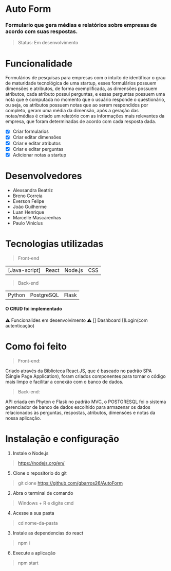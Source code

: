# Auto Form
 
### Formulario que gera médias e relatórios sobre empresas de acordo com suas respostas. 

> Status: Em desenvolvimento



# Funcionalidade 

 Formulários de pesquisas para empresas com o intuito de identificar o grau de maturidade tecnológica de uma startup, esses formulários possuem dimensões e atributos, de forma exemplificada, as dimensões possuem atributos, cada atributo possui perguntas, e essas perguntas possuem uma nota que é computada no momento que o usuário responde o questionário, ou seja, os atributos possuem notas que ao serem respondidos por completo, geram uma média da dimensão, após a geração das notas/médias é criado um relatório com as informações mais relevantes da empresa, que foram determinadas de acordo com cada resposta dada. 

* [x] Criar formularios
* [x] Criar editar dimensões
* [x] Criar e editar atributos
* [x] Criar e editar perguntas
* [x] Adicionar notas a startup

# Desenvolvedores 

+ Alexsandra Beatriz 
+ Breno Correia 
+ Everson Felipe 
+ João Guilherme 
+ Luan Henrique 
+ Marcelle Mascarenhas 
+ Paulo Vinicíus 
 

 

# Tecnologias utilizadas

> Front-end 

<table> 
 <tr>
  <td> [Java-script] 
    <td>React 
      <td>Node.js 
        <td>CSS 
  
  </table>


 

> Back-end 

 <table>
  <tr>
   <td>Python
    <td>PostgreSQL
     <td>Flask

 </table>
 
 
 
 
#### O CRUD foi implementado

⚠️ Funcionalides em desenvolvimento ⚠️
[] Dashboard 
[]Login(com autenticação)

 

# Como foi feito

> Front-end: 

 Criado através da Biblioteca React.JS, que é baseado no padrão SPA (Single Page Application), foram criados componentes para tornar o código mais limpo e facilitar a conexão com o banco de dados. 

> Back-end: 

 API criada em Phyton e Flask no padrão MVC, o POSTGRESQL foi o sistema gerenciador de banco de dados escolhido para armazenar os dados relacionados às perguntas, respostas, atributos, dimensões e notas da nossa aplicação. 

 # Instalação e configuração
  
  
  1. Instale o Node.js
  > https://nodejs.org/en/
  
  5. Clone o repositorio do git
  > git clone https://github.com/gbarros26/AutoForm
  
  2. Abra o terminal de comando 
  > Windows + R e digite cmd
  
  4. Acesse a sua pasta 
  > cd nome-da-pasta
  
   3. Instale as dependencias do react
  > npm i
  
  6. Execute a aplicação
  > npm start
 
  
